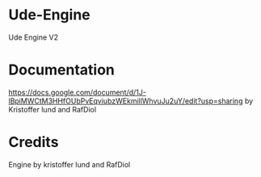 # Ude-Engine

Ude Engine V2

# Documentation
https://docs.google.com/document/d/1J-lBpiMWCtM3HHfOUbPvEqviubzWEkmillWhvuJu2uY/edit?usp=sharing
by Kristoffer lund and RafDiol

# Credits
Engine by kristoffer lund and RafDiol
